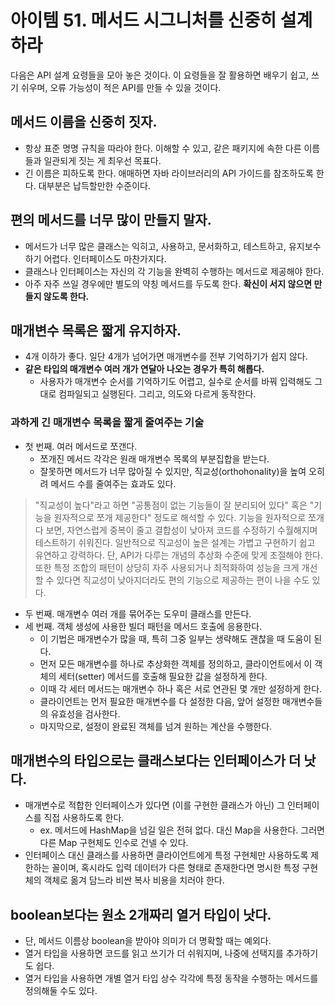 # 아이템 51. 메서드 시그니처를 신중히 설계하라

다음은 API 설계 요령들을 모아 놓은 것이다. 이 요령들을 잘 활용하면 배우기 쉽고, 쓰기 쉬우며, 오류 가능성이 적은 API를 만들 수 있을 것이다.

## 메서드 이름을 신중히 짓자.

- 항상 표준 명명 규칙을 따라야 한다. 이해할 수 있고, 같은 패키지에 속한 다른 이름들과 일관되게 짓는 게 최우선 목표다.
- 긴 이름은 피하도록 한다. 애매하면 자바 라이브러리의 API 가이드를 참조하도록 한다. 대부분은 납득할만한 수준이다.

## 편의 메서드를 너무 많이 만들지 말자.

- 메서드가 너무 많은 클래스는 익히고, 사용하고, 문서화하고, 테스트하고, 유지보수하기 어렵다. 인터페이스도 마찬가지다.
- 클래스나 인터페이스는 자신의 각 기능을 완벽히 수행하는 메서드로 제공해야 한다.
- 아주 자주 쓰일 경우에만 별도의 약칭 메서드를 두도록 한다. **확신이 서지 않으면 만들지 않도록 한다.**

## 매개변수 목록은 짧게 유지하자.

- 4개 이하가 좋다. 일단 4개가 넘어가면 매개변수를 전부 기억하기가 쉽지 않다.
- **같은 타입의 매개변수 여러 개가 연달아 나오는 경우가 특히 해롭다.**
    - 사용자가 매개변수 순서를 기억하기도 어렵고, 실수로 순서를 바꿔 입력해도 그대로 컴파일되고 실행된다. 그리고, 의도와 다르게 동작한다.

### 과하게 긴 매개변수 목록을 짧게 줄여주는 기술

- 첫 번째. 여러 메서드로 쪼갠다.
    - 쪼개진 메서드 각각은 원래 매개변수 목록의 부분집합을 받는다.
    - 잘못하면 메서드가 너무 많아질 수 있지만, 직교성(orthohonality)을 높여 오히려 메서드 수를 줄여주는 효과도 있다.

> "직교성이 높다"라고 하면 "공통점이 없는 기능들이 잘 분리되어 있다" 혹은 "기능을 원자적으로 쪼개 제공한다" 정도로 해석할 수 있다.
> 기능을 원자적으로 쪼개다 보면, 자연스럽게 중복이 줄고 결합성이 낮아져 코드를 수정하기 수월해지며 테스트하기 쉬워진다.
> 일반적으로 직교성이 높은 설계는 가볍고 구현하기 쉽고 유연하고 강력하다. 단, API가 다루는 개념의 추상화 수준에 맞게 조절해야 한다.
> 또한 특정 조합의 패턴이 상당히 자주 사용되거나 최적화하여 성능을 크게 개선할 수 있다면 직교성이 낮아지더라도 편의 기능으로 제공하는 편이 나을 수도 있다.

- 두 번째. 매개변수 여러 개를 묶어주는 도우미 클래스를 만든다.
- 세 번째. 객체 생성에 사용한 빌더 패턴을 메서드 호출에 응용한다.
    - 이 기법은 매개변수가 많을 때, 특히 그중 일부는 생략해도 괜찮을 때 도움이 된다.
    - 먼저 모든 매개변수를 하나로 추상화한 객체를 정의하고, 클라이언트에서 이 객체의 세터(setter) 메서드를 호출해 필요한 값을 설정하게 한다.
    - 이때 각 세터 메서드는 매개변수 하나 혹은 서로 연관된 몇 개만 설정하게 한다.
    - 클라이언트는 먼저 필요한 매개변수를 다 설정한 다음, 앞어 설정한 매개변수들의 유효성을 검사한다.
    - 마지막으로, 설정이 완료된 객체를 넘겨 원하는 계산을 수행한다.

## 매개변수의 타입으로는 클래스보다는 인터페이스가 더 낫다.

- 매개변수로 적합한 인터페이스가 있다면 (이를 구현한 클래스가 아닌) 그 인터페이스를 직접 사용하도록 한다.
    - ex. 메서드에 HashMap을 넘길 일은 전혀 없다. 대신 Map을 사용한다. 그러면 다른 Map 구현체도 인수로 건넬 수 있다.
- 인터페이스 대신 클래스를 사용하면 클라이언트에게 특정 구현체만 사용하도록 제한하는 꼴이며, 혹시라도 입력 데이터가 다른 형태로 존재한다면 명시한 특정 구현체의 객체로 옮겨 담느라 비싼 복사 비용을 치러야 한다.

## boolean보다는 원소 2개짜리 열거 타입이 낫다.

- 단, 메서드 이름상 boolean을 받아야 의미가 더 명확할 때는 예외다.
- 열거 타입을 사용하면 코드를 읽고 쓰기가 더 쉬워지며, 나중에 선택지를 추가하기도 쉽다.
- 열거 타입을 사용하면 개별 열거 타입 상수 각각에 특정 동작을 수행하는 메서드를 정의해둘 수도 있다.
